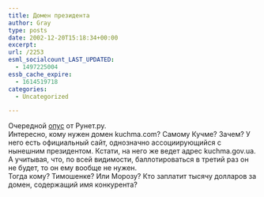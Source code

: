 ```yaml
---
title: Домен президента
author: Gray
type: posts
date: 2002-12-20T15:18:34+00:00
excerpt:
url: /2253
esml_socialcount_LAST_UPDATED:
  - 1497225004
essb_cache_expire:
  - 1614519718
categories:
  - Uncategorized

---
```








Очередной [опус][1] от Рунет.ру.  
Интересно, кому нужен домен kuchma.com? Самому Кучме? Зачем? У него есть официальный сайт, однозначно ассоциирующийся с нынешним президентом. Кстати, на него же ведет адрес kuchma.gov.ua. А учитывая, что, по всей видимости, баллотироваться в третий раз он не будет, то он ему вообще не нужен.  
Тогда кому? Тимошенке? Или Морозу? Кто заплатит тысячу долларов за домен, содержащий имя конкурента?

 [1]: http://www.runet.ru/events/2018.html